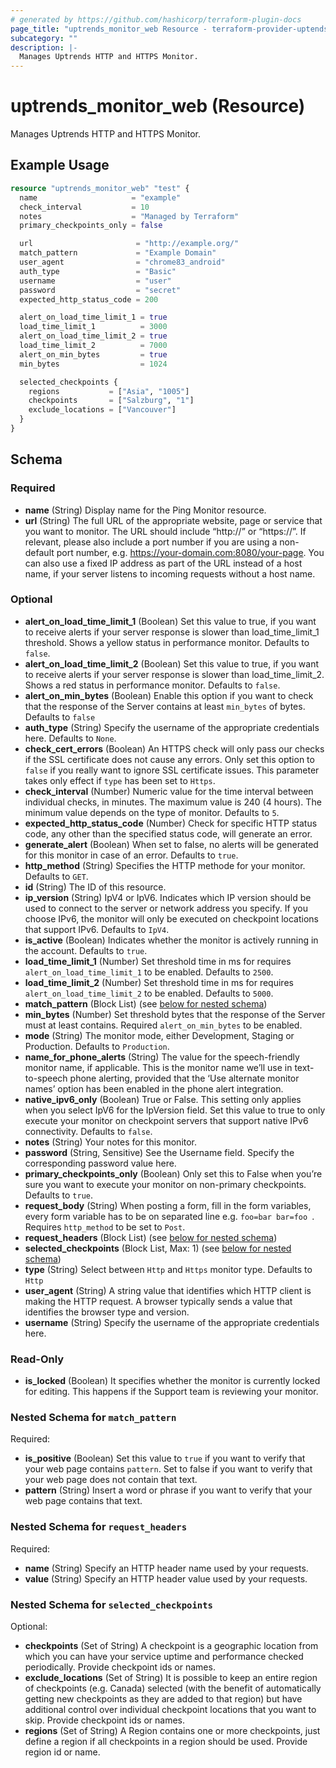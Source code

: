 ```yaml
---
# generated by https://github.com/hashicorp/terraform-plugin-docs
page_title: "uptrends_monitor_web Resource - terraform-provider-uptends"
subcategory: ""
description: |-
  Manages Uptrends HTTP and HTTPS Monitor.
---
```


# uptrends_monitor_web (Resource)

Manages Uptrends HTTP and HTTPS Monitor.

## Example Usage

```terraform
resource "uptrends_monitor_web" "test" {
  name                     = "example"
  check_interval           = 10
  notes                    = "Managed by Terraform"
  primary_checkpoints_only = false

  url                       = "http://example.org/"
  match_pattern             = "Example Domain"
  user_agent                = "chrome83_android"
  auth_type                 = "Basic"
  username                  = "user"
  password                  = "secret"
  expected_http_status_code = 200

  alert_on_load_time_limit_1 = true
  load_time_limit_1          = 3000
  alert_on_load_time_limit_2 = true
  load_time_limit_2          = 7000
  alert_on_min_bytes         = true
  min_bytes                  = 1024

  selected_checkpoints {
    regions           = ["Asia", "1005"]
    checkpoints       = ["Salzburg", "1"]
    exclude_locations = ["Vancouver"]
  }
}
```

<!-- schema generated by tfplugindocs -->
## Schema

### Required

- **name** (String) Display name for the Ping Monitor resource.
- **url** (String) The full URL of the appropriate website, page or service that you want to monitor. The URL should include “http://” or “https://”. If relevant, please also include a port number if you are using a non-default port number, e.g. https://your-domain.com:8080/your-page. You can also use a fixed IP address as part of the URL instead of a host name, if your server listens to incoming requests without a host name.

### Optional

- **alert_on_load_time_limit_1** (Boolean) Set this value to true, if you want to receive alerts if your server response is slower than load_time_limit_1 threshold. Shows a yellow status in performance monitor. Defaults to `false`.
- **alert_on_load_time_limit_2** (Boolean) Set this value to true, if you want to receive alerts if your server response is slower than load_time_limit_2. Shows a red status in performance monitor. Defaults to `false`.
- **alert_on_min_bytes** (Boolean) Enable this option if you want to check that the response of the Server contains at least `min_bytes` of bytes. Defaults to `false`
- **auth_type** (String) Specify the username of the appropriate credentials here. Defaults to `None`.
- **check_cert_errors** (Boolean) An HTTPS check will only pass our checks if the SSL certificate does not cause any errors. Only set this option to `false` if you really want to ignore SSL certificate issues. This parameter takes only effect if `type` has been set to `Https`.
- **check_interval** (Number) Numeric value for the time interval between individual checks, in minutes. The maximum value is 240 (4 hours). The minimum value depends on the type of monitor. Defaults to `5`.
- **expected_http_status_code** (Number) Check for specific HTTP status code, any other than the specified status code, will generate an error.
- **generate_alert** (Boolean) When set to false, no alerts will be generated for this monitor in case of an error. Defaults to `true`.
- **http_method** (String) Specifies the HTTP methode for your monitor. Defaults to `GET`.
- **id** (String) The ID of this resource.
- **ip_version** (String) IpV4 or IpV6. Indicates which IP version should be used to connect to the server or network address you specify. If you choose IPv6, the monitor will only be executed on checkpoint locations that support IPv6. Defaults to `IpV4`.
- **is_active** (Boolean) Indicates whether the monitor is actively running in the account. Defaults to `true`.
- **load_time_limit_1** (Number) Set threshold time in ms for requires `alert_on_load_time_limit_1` to be enabled. Defaults to `2500`.
- **load_time_limit_2** (Number) Set threshold time in ms for requires `alert_on_load_time_limit_2` to be enabled. Defaults to `5000`.
- **match_pattern** (Block List) (see [below for nested schema](#nestedblock--match_pattern))
- **min_bytes** (Number) Set threshold bytes that the response of the Server must at least contains. Required `alert_on_min_bytes` to be enabled.
- **mode** (String) The monitor mode, either Development, Staging or Production. Defaults to `Production`.
- **name_for_phone_alerts** (String) The value for the speech-friendly monitor name, if applicable. This is the monitor name we’ll use in text-to-speech phone alerting, provided that the ‘Use alternate monitor names’ option has been enabled in the phone alert integration.
- **native_ipv6_only** (Boolean) True or False. This setting only applies when you select IpV6 for the IpVersion field. Set this value to true to only execute your monitor on checkpoint servers that support native IPv6 connectivity. Defaults to `false`.
- **notes** (String) Your notes for this monitor.
- **password** (String, Sensitive) See the Username field. Specify the corresponding password value here.
- **primary_checkpoints_only** (Boolean) Only set this to False when you’re sure you want to execute your monitor on non-primary checkpoints. Defaults to `true`.
- **request_body** (String) When posting a form, fill in the form variables, every form variable has to be on separated line e.g. `foo=bar
bar=foo
`. Requires `http_method` to be set to `Post`.
- **request_headers** (Block List) (see [below for nested schema](#nestedblock--request_headers))
- **selected_checkpoints** (Block List, Max: 1) (see [below for nested schema](#nestedblock--selected_checkpoints))
- **type** (String) Select between `Http` and `Https` monitor type. Defaults to `Http`
- **user_agent** (String) A string value that identifies which HTTP client is making the HTTP request. A browser typically sends a value that identifies the browser type and version.
- **username** (String) Specify the username of the appropriate credentials here.

### Read-Only

- **is_locked** (Boolean) It specifies whether the monitor is currently locked for editing. This happens if the Support team is reviewing your monitor.

<a id="nestedblock--match_pattern"></a>
### Nested Schema for `match_pattern`

Required:

- **is_positive** (Boolean) Set this value to `true` if you want to verify that your web page contains `pattern`. Set to false if you want to verify that your web page does not contain that text.
- **pattern** (String) Insert a word or phrase if you want to verify that your web page contains that text.


<a id="nestedblock--request_headers"></a>
### Nested Schema for `request_headers`

Required:

- **name** (String) Specify an HTTP header name used by your requests.
- **value** (String) Specify an HTTP header value used by your requests.


<a id="nestedblock--selected_checkpoints"></a>
### Nested Schema for `selected_checkpoints`

Optional:

- **checkpoints** (Set of String) A checkpoint is a geographic location from which you can have your service uptime and performance checked periodically. Provide checkpoint ids or names.
- **exclude_locations** (Set of String) It is possible to keep an entire region of checkpoints (e.g. Canada) selected (with the benefit of automatically getting new checkpoints as they are added to that region) but have additional control over individual checkpoint locations that you want to skip. Provide checkpoint ids or names.
- **regions** (Set of String) A Region contains one or more checkpoints, just define a region if all checkpoints in a region should be used. Provide region id or name.


